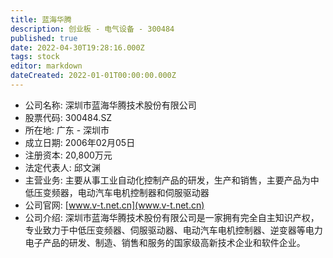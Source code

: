 ```yaml
---
title: 蓝海华腾
description: 创业板 - 电气设备 - 300484
published: true
date: 2022-04-30T19:28:16.000Z
tags: stock
editor: markdown
dateCreated: 2022-01-01T00:00:00.000Z
---
```


- 公司名称: 深圳市蓝海华腾技术股份有限公司
- 股票代码: 300484.SZ
- 所在地: 广东 - 深圳市
- 成立日期: 2006年02月05日
- 注册资本: 20,800万元
- 法定代表人: 邱文渊
- 主营业务: 主要从事工业自动化控制产品的研发，生产和销售，主要产品为中低压变频器，电动汽车电机控制器和伺服驱动器
- 公司官网: [www.v-t.net.cn](www.v-t.net.cn)
- 公司介绍: 深圳市蓝海华腾技术股份有限公司是一家拥有完全自主知识产权，专业致力于中低压变频器、伺服驱动器、电动汽车电机控制器、逆变器等电力电子产品的研发、制造、销售和服务的国家级高新技术企业和软件企业。


